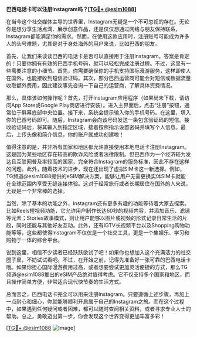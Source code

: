 **巴西电话卡可以注册Instagram吗？[[TG💪+ @esim1088](https://t.me/s/esim1088)]**

在当今这个社交媒体主导的世界里，Instagram无疑是一个不可忽视的存在。无论你是想分享生活点滴、展示创意作品，还是仅仅想通过网络与朋友保持联系，Instagram都能满足你的需求。然而，在使用这款应用时，注册账号可能成为许多人的头号难题，尤其是对于身处海外的用户来说，比如巴西的朋友。

首先，让我们来谈谈巴西的电话卡是否可以直接用于注册Instagram。答案是肯定的！只要你拥有有效的巴西手机号码，就可以轻松完成注册过程。不过，这里有一些需要注意的小细节。首先，你需要确保你的手机支持国际漫游服务，这样即使人在国外，也能接收到短信验证码。其次，部分巴西运营商可能会对短信或数据流量收取额外费用，因此建议事先咨询一下自己的运营商，了解具体资费情况。

那么，具体该如何操作呢？首先，打开Instagram应用程序（如果尚未下载，请访问App Store或Google Play商店进行安装）。进入主界面后，点击“注册”按钮，通常位于屏幕底部中央位置。接下来，系统会提示输入你的手机号码。在这里，填入你的巴西号码即可。随后，Instagram会向该号码发送一条包含验证码的短信。接收验证码后，将其输入到指定区域，接着按照指示设置密码并填写个人信息。最后，上传头像和简介信息，你的账户就成功创建啦！

值得注意的是，并非所有国家和地区都允许直接使用本地电话卡注册Instagram。这是因为某些地区存在较高的欺诈风险或者法律限制。但巴西作为一个经济较为发达且互联网普及率较高的国家，完全符合Instagram的服务标准，因此不存在这样的问题。此外，随着技术的进步，现在还出现了虚拟SIM卡这一新选择。例如，TG频道@esim1088提供的eSIM解决方案，能够让用户无需更换实体SIM卡就能在全球范围内享受无缝连接体验。这对于经常旅行或者长期居住在国外的人来说，无疑是一个非常棒的选择。

当然，除了基本的功能之外，Instagram还有更多有趣的功能等待着大家去探索。比如Reels短视频功能，它允许用户制作长达60秒的视频内容，并添加音乐、滤镜等元素；Stories故事模式，则让用户能够以图片或视频的形式记录日常生活的片段，同时还能与其他好友互动。此外，还有IGTV长视频平台以及Shopping购物功能等等，这些都使得Instagram不仅仅是一个社交工具，更是一个集娱乐、学习和购物于一体的综合平台。

说到这里，相信不少读者已经跃跃欲试了吧！如果你也想加入这个充满活力的社交圈子里，不妨试试看吧。不过，在开始之前，记得先准备好一张可靠的巴西电话卡哦。如果你担心国际漫游费用过高，或者想要尝试更加灵活便捷的方式，那么TG频道@esim1088推出的eSIM产品绝对值得考虑。它不仅支持多个国家和地区，而且操作简单方便，非常适合现代快节奏的生活方式。

总而言之，巴西电话卡完全可以用来注册Instagram。只要遵循上述步骤，再加上一点耐心和细心，你就能够顺利开启属于自己的Instagram之旅。而在这个过程中，如果遇到任何疑问或者困难，都可以随时查阅相关资料，或者寻求专业人士的帮助。总之，勇敢迈出第一步，你会发现这个世界变得更加丰富多彩！

[[TG💪+ @esim1088](https://t.me/s/esim1088) ![Image](https://i.postimg.cc/4NQfJmqS/Snipaste-2025-05-13-00-14-12.png)]